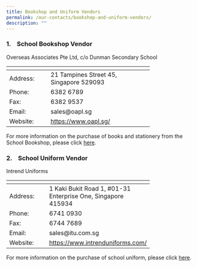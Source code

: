 ```yaml
---
title: Bookshop and Uniform Vendors
permalink: /our-contacts/bookshop-and-uniform-vendors/
description: ""
---
```

### 1.    School Bookshop Vendor

Overseas Associates Pte Ltd, c/o Dunman Secondary School

<table style="undefined;table-layout: fixed; width: 382px">
<colgroup>
<col style="width: 110px">
<col style="width: 272px">
</colgroup>
<thead>
  <tr>
    <th></th>
    <th></th>
  </tr>
</thead>
<tbody>
  <tr>
    <td>Address:</td>
    <td>21 Tampines Street 45, Singapore 529093</td>
  </tr>
  <tr>
    <td>Phone:</td>
    <td>6382 6789</td>
  </tr>
  <tr>
    <td>Fax:</td>
    <td>6382 9537</td>
  </tr>
  <tr>
    <td>Email:</td>
    <td>sales@oapl.sg</td>
  </tr>
  <tr>
    <td>Website:</td>
    <td><a href="https://www.oapl.sg/" target="_blank">https://www.oapl.sg/</a></td>
  </tr>
</tbody>
</table>

For more information on the purchase of books and stationery from the School Bookshop, please click <a href="/files/Administration/Year%20End%20Book%20Sales%20Information.pdf" target="_blank">here</a>.

### 2.    School Uniform Vendor

Intrend Uniforms

<table style="undefined;table-layout: fixed; width: 382px">
<colgroup>
<col style="width: 110px">
<col style="width: 272px">
</colgroup>
<thead>
  <tr>
    <th></th>
    <th></th>
  </tr>
</thead>
<tbody>
  <tr>
    <td>Address:</td>
    <td>1 Kaki Bukit Road 1, #01-31 Enterprise One, Singapore 415934</td>
  </tr>
  <tr>
    <td>Phone:</td>
    <td>6741 0930</td>
  </tr>
  <tr>
    <td>Fax:</td>
    <td>6744 7689</td>
  </tr>
  <tr>
    <td>Email:</td>
    <td>sales@itu.com.sg</td>
  </tr>
  <tr>
    <td>Website:</td>
    <td><a href="https://www.intrenduniforms.com/" target="_blank">https://www.intrenduniforms.com/</a></td>
  </tr>
</tbody>
</table>

For more information on the purchase of school uniform, please click <a href="/files/Administration/Information_for_Sale_of_Uniforms_2023_Dunman Sec.pdf" target="_blank">here</a>.
